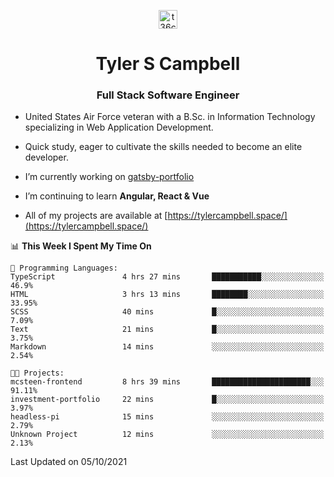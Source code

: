 <p align="center">
<a href="https://www.linkedin.com/in/t36campbell" target="blank"><img align="center" src="https://ik.imagekit.io/t36campbell/Portfolio/linkedin.png.original_m8bbGgPh6.png" alt="t36campbell" height="30" width="30" /></a>
</p>
<h1 align="center">Tyler S Campbell</h1>
<h3 align="center">Full Stack Software Engineer</h3>

* United States Air Force veteran with a B.Sc. in Information Technology specializing in Web Application Development. 

* Quick study, eager to cultivate the skills needed to become an elite developer.

* I’m currently working on [gatsby-portfolio](https://github.com/t36campbell/gatsby-portfolio)

* I’m continuing to learn **Angular, React & Vue**

* All of my projects are available at [https://tylercampbell.space/](https://tylercampbell.space/)

<!--START_SECTION:waka-->
📊 **This Week I Spent My Time On** 

```text
💬 Programming Languages: 
TypeScript               4 hrs 27 mins       ███████████░░░░░░░░░░░░░░   46.9% 
HTML                     3 hrs 13 mins       ████████░░░░░░░░░░░░░░░░░   33.95% 
SCSS                     40 mins             █░░░░░░░░░░░░░░░░░░░░░░░░   7.09% 
Text                     21 mins             █░░░░░░░░░░░░░░░░░░░░░░░░   3.75% 
Markdown                 14 mins             ░░░░░░░░░░░░░░░░░░░░░░░░░   2.54%

🐱‍💻 Projects: 
mcsteen-frontend         8 hrs 39 mins       ██████████████████████░░░   91.11% 
investment-portfolio     22 mins             █░░░░░░░░░░░░░░░░░░░░░░░░   3.97% 
headless-pi              15 mins             ░░░░░░░░░░░░░░░░░░░░░░░░░   2.79% 
Unknown Project          12 mins             ░░░░░░░░░░░░░░░░░░░░░░░░░   2.13%

```


 Last Updated on 05/10/2021
<!--END_SECTION:waka-->

